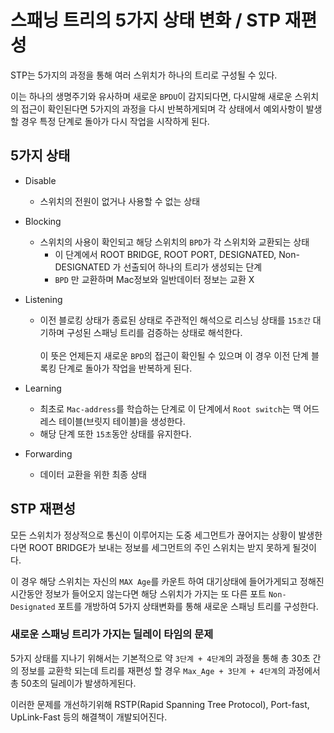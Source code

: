 # 스패닝 트리의 5가지 상태 변화 /  STP 재편성

STP는 5가지의 과정을 통해 여러 스위치가 하나의 트리로 구성될 수 있다.

이는 하나의 생명주기와 유사하며 새로운 `BPDU`이 감지되다면, 다시말해 새로운 스위치의
접근이 확인된다면 5가지의 과정을 다시 반복하게되며 각 상태에서 예외사항이 발생할 경우
특정 단계로 돌아가 다시 작업을 시작하게 된다.



## 5가지 상태
- Disable
  - 스위치의 전원이 없거나 사용할 수 없는 상태


- Blocking
  - 스위치의 사용이 확인되고 해당 스위치의 `BPD`가 각 스위치와 교환되는 상태
    - 이 단계에서 ROOT BRIDGE, ROOT PORT, DESIGNATED, Non-DESIGNATED 가 선출되어 하나의 트리가 생성되는 단계
    - `BPD` 만 교환하며 Mac정보와 일반데이터 정보는 교환 X


- Listening
  - 이전 블로킹 상태가 종료된 상태로 
  주관적인 해석으로 리스닝 상태를 `15초간` 대기하며 구성된 스패닝 트리를 검증하는 상태로 해석한다. <br><br> 이 뜻은 언제든지 새로운 `BPD`의 접근이 확인될 수 있으며 이 경우 이전 단계 블록킹 단계로 돌아가 작업을 반복하게 된다.
  
- Learning
  - 최초로 `Mac-address`를 학습하는 단계로 이 단계에서 `Root switch`는 맥 어드레스 테이블(브릿지 테이블)을 생성한다.
  - 해당 단계 또한 `15초`동안 상태를 유지한다.

- Forwarding
  - 데이터 교환을 위한 최종 상태


## STP 재편성

모든 스위치가 정상적으로 통신이 이루어지는 도중 세그먼트가 끊어지는 상황이 발생한다면 ROOT BRIDGE가 보내는 정보를 세그먼트의 주인 스위치는 받지 못하게 될것이다.

이 경우 해당 스위치는 자신의 `MAX Age`를 카운트 하여 대기상태에 들어가게되고 정해진 시간동안 정보가 들어오지 않는다면
해당 스위치가 가지는 또 다른 포트 `Non-Designated` 포트를 개방하여 5가지 상태변화를 통해 새로운 스패닝 트리를 구성한다.


### 새로운 스패닝 트리가 가지는 딜레이 타임의 문제
5가지 상태를 지나기 위해서는 기본적으로 약 `3단계 + 4단계`의 과정을 통해 총 30초 간의 정보를 교환학 되는데
트리를 재편성 할 경우 `Max_Age + 3단계 + 4단계`의 과정에서 총 50초의 딜레이가 발생하게된다.

이러한 문제를 개선하기위해 RSTP(Rapid Spanning Tree Protocol), Port-fast, UpLink-Fast 등의 해결책이 개발되어진다.
